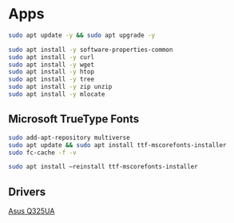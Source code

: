 # Apps

```BASH
sudo apt update -y && sudo apt upgrade -y

sudo apt install -y software-properties-common
sudo apt install -y curl
sudo apt install -y wget
sudo apt install -y htop
sudo apt install -y tree
sudo apt install -y zip unzip
sudo apt install -y mlocate
```

## Microsoft TrueType Fonts
```BASH
sudo add-apt-repository multiverse
sudo apt update && sudo apt install ttf-mscorefonts-installer
sudo fc-cache -f -v

sudo apt install –reinstall ttf-mscorefonts-installer
```

## Drivers
[Asus Q325UA](https://www.asus.com/supportonly/Q325UA/HelpDesk_Download/)  

